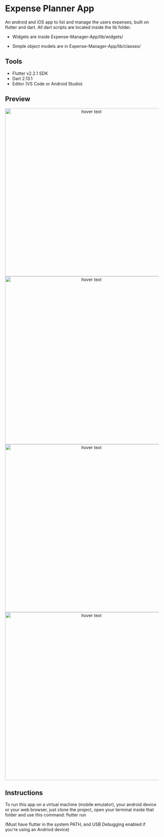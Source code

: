 # Expense Planner App

An android and iOS app to list and manage the users expenses, built on flutter and dart.
All dart scripts are located inside the lib folder.

- Widgets are inside Expense-Manager-App/lib/widgets/

- Simple object models are in Expense-Manager-App/lib/classes/

## Tools
- Flutter v2.2.1 SDK
- Dart 2.13.1
- Editor (VS Code or Android Studio)

## Preview
<p align="center">
 <img src="./screenshots/finalexpense (1).png" width="550" title="hover text">
 
 <img src="./screenshots/finalexpense (2).png" width="550" title="hover text">
 
 <img src="./screenshots/finalexpense (3).png" width="550" title="hover text">
 
 <img src="./screenshots/finalexpense (4).png" width="550" title="hover text">
</p>

## Instructions
To run this app on a virtual machine (mobile emulator), your android device or your web browser, just clone the project, open your terminal inside that folder and use this command: flutter run

(Must have flutter in the system PATH, and USB Debugging enabled if you're using an Andriod device)

